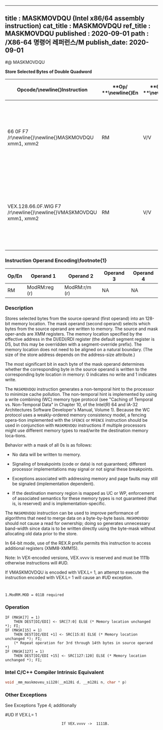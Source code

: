 ----------------------------
title : MASKMOVDQU (Intel x86/64 assembly instruction)
cat_title : MASKMOVDQU
ref_title : MASKMOVDQU
published : 2020-09-01
path : /X86-64 명령어 레퍼런스/M
publish_date: 2020-09-01
----------------------------
#@ MASKMOVDQU

**Store Selected Bytes of Double Quadword**

|**Opcode/**\newline{}**Instruction**|**Op/ **\newline{}**En**|**64/32-bit **\newline{}**Mode**|**CPUID **\newline{}**Feature **\newline{}**Flag**|**Description**|
|------------------------------------|------------------------|--------------------------------|--------------------------------------------------|---------------|
|66 0F F7 /r\newline{}\newline{}MASKMOVDQU xmm1, xmm2|RM|V/V|SSE2|Selectively write bytes from xmm1 to memory location using the byte mask in xmm2. The default memory location is specified by DS:DI/EDI/RDI.|
|VEX.128.66.0F.WIG F7 /r\newline{}\newline{}VMASKMOVDQU xmm1, xmm2|RM|V/V|AVX|Selectively write bytes from xmm1 to memory location using the byte mask in xmm2. The default memory location is specified by DS:DI/EDI/RDI.|
### Instruction Operand Encoding\footnote{1}


|Op/En|Operand 1|Operand 2|Operand 3|Operand 4|
|-----|---------|---------|---------|---------|
|RM|ModRM:reg (r)|ModRM:r/m (r)|NA|NA|
### Description


Stores selected bytes from the source operand (first operand) into an 128-bit memory location. The mask operand (second operand) selects which bytes from the source operand are written to memory. The source and mask oper-ands are XMM registers. The memory location specified by the effective address in the DI/EDI/RDI register (the default segment register is DS, but this may be overridden with a segment-override prefix). The memory location does not need to be aligned on a natural boundary. (The size of the store address depends on the address-size attribute.)

The most significant bit in each byte of the mask operand determines whether the corresponding byte in the source operand is written to the corresponding byte location in memory: 0 indicates no write and 1 indicates write. 

The `MASKMOVDQU` instruction generates a non-temporal hint to the processor to minimize cache pollution. The non-temporal hint is implemented by using a write combining (WC) memory type protocol (see "Caching of Temporal vs. Non-Temporal Data" in Chapter 10, of the Intel(R) 64 and IA-32 Architectures Software Developer's Manual, Volume 1). Because the WC protocol uses a weakly-ordered memory consistency model, a fencing opera-tion implemented with the `SFENCE` or `MFENCE` instruction should be used in conjunction with `MASKMOVDQU` instructions if multiple processors might use different memory types to read/write the destination memory loca-tions.

Behavior with a mask of all 0s is as follows:

*  No data will be written to memory. 

*  Signaling of breakpoints (code or data) is not guaranteed; different processor implementations may signal or not signal these breakpoints.

*  Exceptions associated with addressing memory and page faults may still be signaled (implementation dependent).

*  If the destination memory region is mapped as UC or WP, enforcement of associated semantics for these memory types is not guaranteed (that is, is reserved) and is implementation-specific. 

The `MASKMOVDQU` instruction can be used to improve performance of algorithms that need to merge data on a byte-by-byte basis. `MASKMOVDQU` should not cause a read for ownership; doing so generates unnecessary band-width since data is to be written directly using the byte-mask without allocating old data prior to the store. 

In 64-bit mode, use of the REX.R prefix permits this instruction to access additional registers (XMM8-XMM15).

Note: In VEX-encoded versions, VEX.vvvv is reserved and must be 1111b otherwise instructions will #UD.

If VMASKMOVDQU is encoded with VEX.L= 1, an attempt to execute the instruction encoded with VEX.L= 1 will cause an #UD exception.

```sidenote


1.ModRM.MOD = 011B required
```
### Operation

```info-verb
IF (MASK[7] = 1)
    THEN DEST[DI/EDI] <- SRC[7:0] ELSE (* Memory location unchanged *); FI;
IF (MASK[15] = 1) 
    THEN DEST[DI/EDI +1] <- SRC[15:8] ELSE (* Memory location unchanged *); FI;
    (* Repeat operation for 3rd through 14th bytes in source operand *)
IF (MASK[127] = 1) 
    THEN DEST[DI/EDI +15] <- SRC[127:120] ELSE (* Memory location unchanged *); FI;
```

### Intel C/C++ Compiler Intrinsic Equivalent

```cpp
void _mm_maskmoveu_si128(__m128i d, __m128i n, char * p)
```
### Other Exceptions


See Exceptions Type 4; additionally

#UD  If VEX.L= 1

                              If VEX.vvvv ->  1111B.

